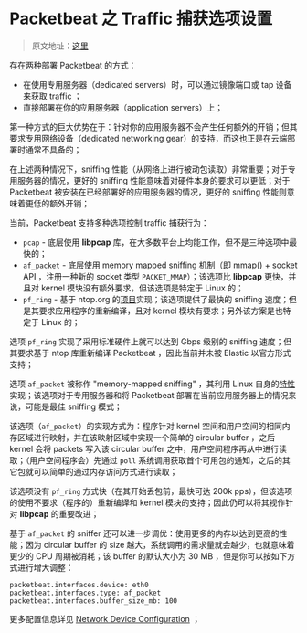 # Packetbeat 之 Traffic 捕获选项设置

> 原文地址：[这里](https://www.elastic.co/guide/en/beats/packetbeat/current/capturing-options.html)

存在两种部署 Packetbeat 的方式：

- 在使用专用服务器（dedicated servers）时，可以通过镜像端口或 tap 设备来获取 traffic ；
- 直接部署在你的应用服务器（application servers）上；

第一种方式的巨大优势在于：针对你的应用服务器不会产生任何额外的开销；但其要求专用网络设备（dedicated networking gear）的支持，而这也正是在云端部署时通常不具备的；

在上述两种情况下，sniffing 性能（从网络上进行被动包读取）非常重要；对于专用服务器的情况，更好的 sniffing 性能意味着对硬件本身的要求可以更低；对于 Packetbeat 被安装在已经部署好的应用服务器的情况，更好的 sniffing 性能则意味着更低的额外开销；

当前，Packetbeat 支持多种选项控制 traffic 捕获行为：

- `pcap` - 底层使用 **libpcap** 库，在大多数平台上均能工作，但不是三种选项中最快的；
- `af_packet` - 底层使用 memory mapped sniffing 机制（即 mmap() + socket API ，注册一种新的 socket 类型 `PACKET_MMAP`）；该选项比 **libpcap** 更快，并且对 kernel 模块没有额外要求，但该选项是特定于 Linux 的；
- `pf_ring` - 基于 ntop.org 的[项目](http://www.ntop.org/products/packet-capture/pf_ring/)实现；该选项提供了最快的 sniffing 速度；但是其要求应用程序的重新编译，且对 kernel 模块有要求；另外该方案是也特定于 Linux 的；

选项 `pf_ring` 实现了采用标准硬件上就可以达到 Gbps 级别的 sniffing 速度；但其要求基于 ntop 库重新编译 Packetbeat ，因此当前并未被 Elastic 以官方形式支持；

选项 `af_packet` 被称作 "memory-mapped sniffing" ，其利用 Linux 自身的[特性](http://lxr.free-electrons.com/source/Documentation/networking/packet_mmap.txt)实现；该选项对于专用服务器和将 Packetbeat 部署在当前应用服务器上的情况来说，可能是最佳 sniffing 模式；

该选项（`af_packet`）的实现方式为：程序针对 kernel 空间和用户空间的相同内存区域进行映射，并在该映射区域中实现一个简单的 circular buffer ，之后 kernel 会将 packets 写入该 circular buffer 之中，用户空间程序再从中进行读取；（用户空间程序会）先通过 `poll` 系统调用获取首个可用包的通知，之后的其它包就可以简单的通过内存访问方式进行读取；

该选项没有 `pf_ring` 方式快（在其开始丢包前，最快可达 200k pps），但该选项的使用不要求（程序的）重新编译和 kernel 模块的支持；因此仍可以将其视作针对 **libpcap** 的重要改进；

基于 `af_packet` 的 sniffer 还可以进一步调优：使用更多的内存以达到更高的性能；因为 circular buffer 的 size 越大，系统调用的需求量就会越少，也就意味着更少的 CPU 周期被消耗；该 buffer 的默认大小为 30 MB ，但是你可以按如下方式进行增大调整：

```
packetbeat.interfaces.device: eth0
packetbeat.interfaces.type: af_packet
packetbeat.interfaces.buffer_size_mb: 100
```

更多配置信息详见 [Network Device Configuration](https://www.elastic.co/guide/en/beats/packetbeat/current/configuration-interfaces.html) ；

